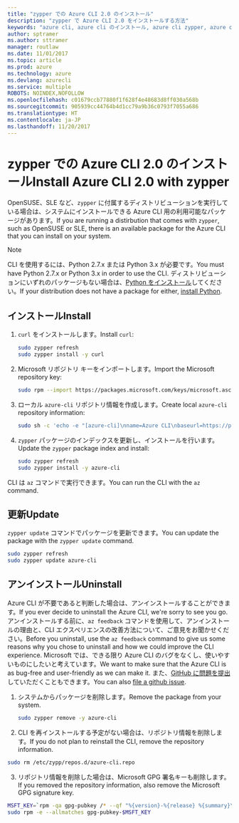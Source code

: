 ```yaml
---
title: "zypper での Azure CLI 2.0 のインストール"
description: "zypper で Azure CLI 2.0 をインストールする方法"
keywords: "azure cli, azure cli のインストール, azure cli zypper, azure cli opensuse, azure cli sle"
author: sptramer
ms.author: sttramer
manager: routlaw
ms.date: 11/01/2017
ms.topic: article
ms.prod: azure
ms.technology: azure
ms.devlang: azurecli
ms.service: multiple
ROBOTS: NOINDEX,NOFOLLOW
ms.openlocfilehash: c01679ccb77880f1f628f4e48683d8ff030a568b
ms.sourcegitcommit: 905939cc44764b4d1cc79a9b36c0793f7055a686
ms.translationtype: HT
ms.contentlocale: ja-JP
ms.lasthandoff: 11/20/2017
---
```

# <a name="install-azure-cli-20-with-zypper"></a><span data-ttu-id="739bc-104">zypper での Azure CLI 2.0 のインストール</span><span class="sxs-lookup"><span data-stu-id="739bc-104">Install Azure CLI 2.0 with zypper</span></span>

<span data-ttu-id="739bc-105">OpenSUSE、SLE など、`zypper` に付属するディストリビューションを実行している場合は、システムにインストールできる Azure CLI 用の利用可能なパッケージがあります。</span><span class="sxs-lookup"><span data-stu-id="739bc-105">If you are running a distirbution that comes with `zypper`, such as OpenSUSE or SLE, there is an available package for the Azure CLI that you can install on your system.</span></span>

> [!NOTE]
> <span data-ttu-id="739bc-106">CLI を使用するには、Python 2.7.x または Python 3.x が必要です。</span><span class="sxs-lookup"><span data-stu-id="739bc-106">You must have Python 2.7.x or Python 3.x in order to use the CLI.</span></span> <span data-ttu-id="739bc-107">ディストリビューションにいずれのパッケージもない場合は、[Python をインストール](https://www.python.org/downloads/)してください。</span><span class="sxs-lookup"><span data-stu-id="739bc-107">If your distribution does not have a package for either, [install Python](https://www.python.org/downloads/).</span></span>

## <a name="install"></a><span data-ttu-id="739bc-108">インストール</span><span class="sxs-lookup"><span data-stu-id="739bc-108">Install</span></span> 

1. <span data-ttu-id="739bc-109">`curl` をインストールします。</span><span class="sxs-lookup"><span data-stu-id="739bc-109">Install `curl`:</span></span>

   ```bash
   sudo zypper refresh
   sudo zypper install -y curl
   ```

2. <span data-ttu-id="739bc-110">Microsoft リポジトリ キーをインポートします。</span><span class="sxs-lookup"><span data-stu-id="739bc-110">Import the Microsoft repository key:</span></span>

   ```bash
   sudo rpm --import https://packages.microsoft.com/keys/microsoft.asc
   ```

3. <span data-ttu-id="739bc-111">ローカル `azure-cli` リポジトリ情報を作成します。</span><span class="sxs-lookup"><span data-stu-id="739bc-111">Create local `azure-cli` repository information:</span></span>

   ```bash
   sudo sh -c 'echo -e "[azure-cli]\nname=Azure CLI\nbaseurl=https://packages.microsoft.com/yumrepos/azure-cli\nenabled=1\ntype=rpm-md\ngpgcheck=1\ngpgkey=https://packages.microsoft.com/keys/microsoft.asc" > /etc/zypp/repos.d/azure-cli.repo'
   ```

4. <span data-ttu-id="739bc-112">`zypper` パッケージのインデックスを更新し、インストールを行います。</span><span class="sxs-lookup"><span data-stu-id="739bc-112">Update the `zypper` package index and install:</span></span>

   ```bash
   sudo zypper refresh
   sudo zypper install -y azure-cli
   ```

<span data-ttu-id="739bc-113">CLI は `az` コマンドで実行できます。</span><span class="sxs-lookup"><span data-stu-id="739bc-113">You can run the CLI with the `az` command.</span></span>

## <a name="update"></a><span data-ttu-id="739bc-114">更新</span><span class="sxs-lookup"><span data-stu-id="739bc-114">Update</span></span>

<span data-ttu-id="739bc-115">`zypper update` コマンドでパッケージを更新できます。</span><span class="sxs-lookup"><span data-stu-id="739bc-115">You can update the package with the `zypper update` command.</span></span>

```bash
sudo zypper refresh
sudo zypper update azure-cli
```

## <a name="uninstall"></a><span data-ttu-id="739bc-116">アンインストール</span><span class="sxs-lookup"><span data-stu-id="739bc-116">Uninstall</span></span>

<span data-ttu-id="739bc-117">Azure CLI が不要であると判断した場合は、アンインストールすることができます。</span><span class="sxs-lookup"><span data-stu-id="739bc-117">If you ever decide to uninstall the Azure CLI, we're sorry to see you go.</span></span> <span data-ttu-id="739bc-118">アンインストールする前に、`az feedback` コマンドを使用して、アンインストールの理由と、CLI エクスペリエンスの改善方法について、ご意見をお聞かせください。</span><span class="sxs-lookup"><span data-stu-id="739bc-118">Before you uninstall, use the `az feedback` command to give us some reasons why you chose to uninstall and how we could improve the CLI experience.</span></span> <span data-ttu-id="739bc-119">Microsoft では、できる限り Azure CLI のバグをなくし、使いやすいものにしたいと考えています。</span><span class="sxs-lookup"><span data-stu-id="739bc-119">We want to make sure that the Azure CLI is as bug-free and user-friendly as we can make it.</span></span> <span data-ttu-id="739bc-120">また、[GitHub に問題を提出](https://github.com/Azure/azure-cli/issues)していただくこともできます。</span><span class="sxs-lookup"><span data-stu-id="739bc-120">You can also [file a github issue](https://github.com/Azure/azure-cli/issues).</span></span>

1. <span data-ttu-id="739bc-121">システムからパッケージを削除します。</span><span class="sxs-lookup"><span data-stu-id="739bc-121">Remove the package from your system.</span></span>

    ```bash
    sudo zypper remove -y azure-cli
    ```

2. <span data-ttu-id="739bc-122">CLI を再インストールする予定がない場合は、リポジトリ情報を削除します。</span><span class="sxs-lookup"><span data-stu-id="739bc-122">If you do not plan to reinstall the CLI, remove the repository information.</span></span>

  ```bash
  sudo rm /etc/zypp/repos.d/azure-cli.repo
  ```

3. <span data-ttu-id="739bc-123">リポジトリ情報を削除した場合は、Microsoft GPG 署名キーも削除します。</span><span class="sxs-lookup"><span data-stu-id="739bc-123">If you removed the repository information, also remove the Microsoft GPG signature key.</span></span>

  ```bash
  MSFT_KEY=`rpm -qa gpg-pubkey /* --qf "%{version}-%{release} %{summary}\n" | grep Microsoft | awk '{print $1}'`
  sudo rpm -e --allmatches gpg-pubkey-$MSFT_KEY
  ```

